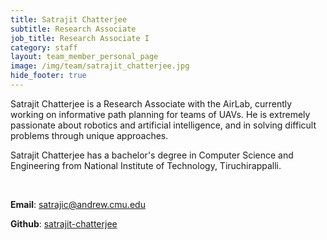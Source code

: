 ```yaml
---
title: Satrajit Chatterjee
subtitle: Research Associate
job_title: Research Associate I
category: staff
layout: team_member_personal_page
image: /img/team/satrajit_chatterjee.jpg
hide_footer: true
---
```


Satrajit Chatterjee is a Research Associate with the AirLab, currently working on informative path planning for teams of UAVs. He is extremely passionate about robotics and artificial intelligence, and in solving difficult problems through unique approaches. 

Satrajit Chatterjee has a bachelor's degree in Computer Science and Engineering from National Institute of Technology, Tiruchirappalli.

<br>


**Email**: [satrajic@andrew.cmu.edu](mailto:satrajic@andrew.cmu.edu)

**Github**: [satrajit-chatterjee](https://github.com/satrajit-chatterjee)
